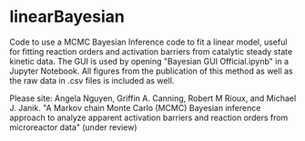 # linearBayesian
Code to use a MCMC Bayesian Inference code to fit a linear model, useful for fitting reaction orders and activation barriers from catalytic steady state kinetic data.
The GUI is used by opening "Bayesian GUI Official.ipynb" in a Jupyter Notebook.  All figures from the publication of this method as well as the raw data in .csv files is included as well.

Please site:
Angela Nguyen, Griffin A. Canning, Robert M Rioux, and Michael J. Janik. "A Markov chain Monte Carlo (MCMC) Bayesian inference approach to analyze apparent activation barriers and reaction orders from microreactor data"  (under review)
